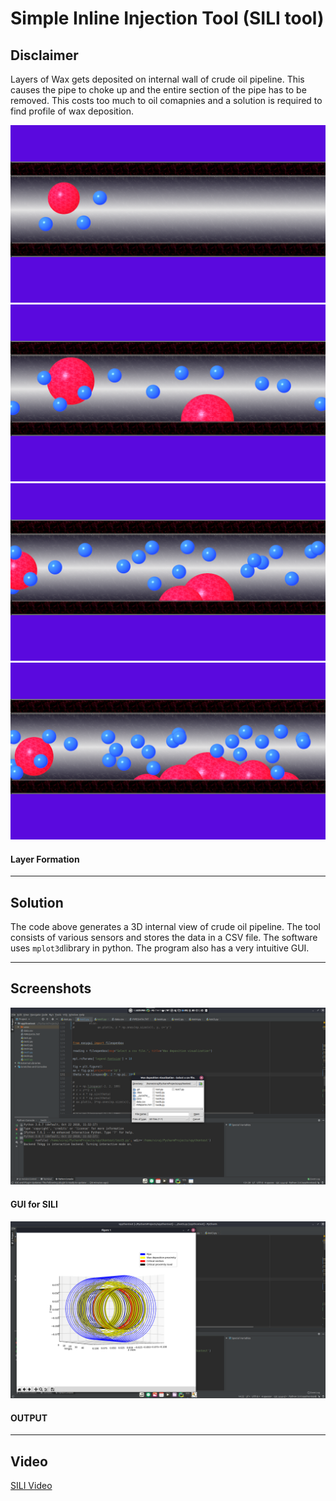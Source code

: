 # Simple Inline Injection Tool (SILI tool)
## Disclaimer
Layers of Wax gets deposited on internal wall of crude oil pipeline. This causes the pipe to choke up and the entire section of the pipe has to be removed. This costs too much to oil comapnies and a solution is required to find profile of wax deposition.

![Layer Formation 1](https://github.com/virajjiwane/sili/blob/master/readmeRaw/sili1.png)
![Layer Formation 2](https://github.com/virajjiwane/sili/blob/master/readmeRaw/sili2.png)
![Layer Formation 3](https://github.com/virajjiwane/sili/blob/master/readmeRaw/sili3.png)
![Layer Formation 4](https://github.com/virajjiwane/sili/blob/master/readmeRaw/sili4.png)
#### Layer Formation

----

## Solution
The code above generates a 3D internal view of crude oil pipeline. The tool consists of various sensors and stores the data in a CSV file.
The software uses `mplot3d`library in python. The program also has a very intuitive GUI.

----

## Screenshots
![GUI for sili](https://github.com/virajjiwane/sili/blob/master/readmeRaw/Screenshot%20from%202019-08-13%2016-01-41.png)
#### GUI for SILI

![OUTPUT](https://github.com/virajjiwane/sili/blob/master/readmeRaw/Screenshot%20from%202019-08-09%2013-59-00.png)
#### OUTPUT

----

## Video

[SILI Video](https://youtu.be/5aAbQaWfLR4)

